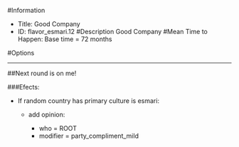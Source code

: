 #Information
 - Title: Good Company
 - ID: flavor_esmari.12
#Description
Good Company
#Mean Time to Happen:
Base time = 72 months

#Options

___
##Next round is on me!

###Efects:<ul><li>If random country has primary culture is esmari:</li><ul><li>add opinion:</li><ul><li>who = ROOT</li><li>modifier = party_compliment_mild</li></ul></ul></ul>
